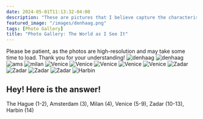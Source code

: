 ```yaml
---
date: 2024-05-01T11:13:32-04:00
description: "These are pictures that I believe capture the characteristics of the cities I've encountered during my journey. Can you guess which cities they are?"
featured_image: "/images/denhaag.png"
tags: [Photo Gallery]
title: "Photo Gallery: The World as I See It"
---
```

<!--more--> 
Please be patient, as the photos are high-resolution and may take some time to load. Thank you for your understanding!
![denhaag](/images/DSCF2195.JPG)
![denhaag](/images/DSCF2228.JPG)
![ams](/images/DSCF3412.JPG)
![milan](/images/DSCF3552.JPG)
![Venice](/images/DSCF3597.JPG)
![Venice](/images/DSCF3617.JPG)
![Venice](/images/DSCF3631.JPG)
![Venice](/images/DSCF3636.JPG)
![Venice](/images/DSCF3640.JPG)
![Zadar](/images/DSCF3954.JPG)
![Zadar](/images/DSCF4056.JPG)
![Zadar](/images/DSCF4078.JPG)
![Zadar](/images/DSCF4083.JPG)
![Harbin](/images/DSCF0052.JPG)
<!--more--> 
## Hey! Here is the answer!
The Hague (1-2), Amsterdam (3), Milan (4), Venice (5-9), Zadar (10-13), Harbin (14)
